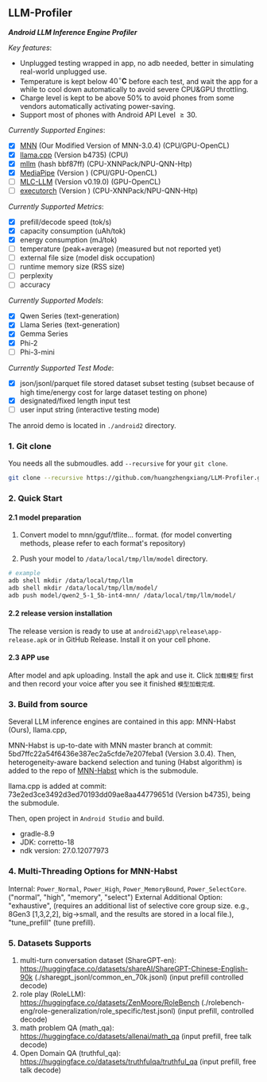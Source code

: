 ## LLM-Profiler

***Android LLM Inference Engine Profiler***

*Key features*: 
- Unplugged testing wrapped in app, no adb needed, better in simulating real-world unplugged use. 
- Temperature is kept below $40^\circ \mathbf{C}$ before each test, and wait the app for a while to cool down automatically to avoid severe CPU&GPU throttling. 
- Charge level is kept to be above 50% to avoid phones from some vendors automatically activating power-saving.
- Support most of phones with Android API Level $\geq 30$.

*Currently Supported Engines*:
- [x] [MNN](https://github.com/Embedded-AI-Systems/MNN-Habst.git) (Our Modified Version of MNN-3.0.4) (CPU/GPU-OpenCL)
- [x] [llama.cpp](https://github.com/ggml-org/llama.cpp/tree/73e2ed3ce3492d3ed70193dd09ae8aa44779651d) (Version b4735) (CPU)
- [x] [mllm](https://github.com/UbiquitousLearning/mllm/tree/bbf87ffb8cb47860cdc2118c06ccad5b4ab84227) (hash bbf87ff) (CPU-XNNPack/NPU-QNN-Htp)
- [x] [MediaPipe]() (Version ) (CPU/GPU-OpenCL)
- [ ] [MLC-LLM](https://github.com/mlc-ai/mlc-llm/tree/b636b2ac5e0c8bac6cf2a5427c3380fff856447e) (Version v0.19.0) (GPU-OpenCL)
- [ ] [executorch]() (Version ) (CPU-XNNPack/NPU-QNN-Htp)
 
*Currently Supported Metrics*:
- [x] prefill/decode speed (tok/s)
- [x] capacity consumption (uAh/tok)
- [x] energy consumption (mJ/tok)
- [ ] temperature (peak+average) (measured but not reported yet)
- [ ] external file size (model disk occupation)
- [ ] runtime memory size (RSS size)
- [ ] perplexity
- [ ] accuracy

*Currently Supported Models*:
- [x] Qwen Series (text-generation)
- [x] Llama Series (text-generation)
- [x] Gemma Series
- [x] Phi-2
- [ ] Phi-3-mini

*Currently Supported Test Mode*:
- [x] json/jsonl/parquet file stored dataset subset testing (subset because of high time/energy cost for large dataset testing on phone)
- [x] designated/fixed length input test
- [ ] user input string (interactive testing mode)

The anroid demo is located in `./android2` directory.

### 1. Git clone
You needs all the submoudles. add `--recursive` for your `git clone`.
```bash
git clone --recursive https://github.com/huangzhengxiang/LLM-Profiler.git
```

### 2. Quick Start

#### 2.1 model preparation
1. Convert model to mnn/gguf/tflite... format. (for model converting methods, please refer to each format's repository)

2. Push your model to `/data/local/tmp/llm/model` directory.
```bash
# example
adb shell mkdir /data/local/tmp/llm
adb shell mkdir /data/local/tmp/llm/model/
adb push model/qwen2_5-1_5b-int4-mnn/ /data/local/tmp/llm/model/
```

#### 2.2 release version installation
The release version is ready to use at `android2\app\release\app-release.apk` or in GitHub Release. Install it on your cell phone.


#### 2.3 APP use
After model and apk uploading. Install the apk and use it. Click `加载模型` first and then record your voice after you see it finished `模型加载完成`.


### 3. Build from source
Several LLM inference engines are contained in this app: MNN-Habst (Ours), llama.cpp,  

MNN-Habst is up-to-date with MNN master branch at commit: 5bd7ffc22a54f6436e387ec2a5cfde7e207feba1 (Version 3.0.4).
Then, heterogeneity-aware backend selection and tuning (Habst algorithm) is added to the repo of [MNN-Habst](https://github.com/Embedded-AI-Systems/MNN-Habst.git) which is the submodule.

llama.cpp is added at commit: 73e2ed3ce3492d3ed70193dd09ae8aa44779651d (Version b4735), being the submodule.

Then, open project in `Android Studio` and build.

- gradle-8.9
- JDK: corretto-18
- ndk version: 27.0.12077973

### 4. Multi-Threading Options for MNN-Habst
Internal: `Power_Normal`, `Power_High`, `Power_MemoryBound`, `Power_SelectCore`. ("normal", "high", "memory", "select")
External Additional Option: "exhaustive", (requires an additional list of selective core group size. e.g., 8Gen3 [1,3,2,2], big->small, and the results are stored in a local file.), "tune_prefill" (tune prefill).


### 5. Datasets Supports
1. multi-turn conversation dataset (ShareGPT-en): https://huggingface.co/datasets/shareAI/ShareGPT-Chinese-English-90k (./sharegpt_jsonl/common_en_70k.jsonl) (input prefill controlled decode)
2. role play (RoleLLM): https://huggingface.co/datasets/ZenMoore/RoleBench (./rolebench-eng/role-generalization/role_specific/test.jsonl) (input prefill, controlled decode)
3. math problem  QA (math_qa): https://huggingface.co/datasets/allenai/math_qa (input prefill, free talk decode)
4. Open Domain QA (truthful_qa): https://huggingface.co/datasets/truthfulqa/truthful_qa (input prefill, free talk decode)